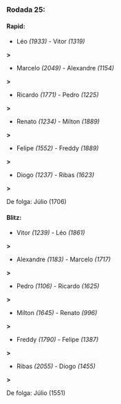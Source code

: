 ### Rodada 25:

#### Rapid:

* Léo *(1933)*     -     Vitor *(1319)*

 **>** 
* Marcelo *(2049)*     -     Alexandre *(1154)*

 **>** 
* Ricardo *(1771)*     -     Pedro *(1225)*

 **>** 
* Renato *(1234)*     -     Milton *(1889)*

 **>** 
* Felipe *(1552)*     -     Freddy *(1889)*

 **>** 
* Diogo *(1237)*     -     Ribas *(1623)*

 **>** 

De folga: Júlio (1706)

#### Blitz:

* Vitor *(1239)*     -     Léo *(1861)*

 **>** 
* Alexandre *(1183)*     -     Marcelo *(1717)*

 **>** 
* Pedro *(1106)*     -     Ricardo *(1625)*

 **>** 
* Milton *(1645)*     -     Renato *(996)*

 **>** 
* Freddy *(1790)*     -     Felipe *(1387)*

 **>** 
* Ribas *(2055)*     -     Diogo *(1455)*

 **>** 

De folga: Júlio (1551)

